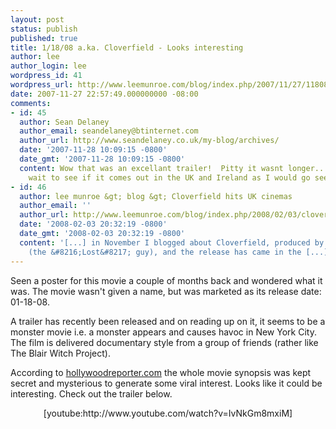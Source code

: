 ```yaml
---
layout: post
status: publish
published: true
title: 1/18/08 a.ka. Cloverfield - Looks interesting
author: lee
author_login: lee
wordpress_id: 41
wordpress_url: http://www.leemunroe.com/blog/index.php/2007/11/27/11808-aka-cloverfield-looks-interesting/
date: 2007-11-27 22:57:49.000000000 -08:00
comments:
- id: 45
  author: Sean Delaney
  author_email: seandelaney@btinternet.com
  author_url: http://www.seandelaney.co.uk/my-blog/archives/
  date: '2007-11-28 10:09:15 -0800'
  date_gmt: '2007-11-28 10:09:15 -0800'
  content: Wow that was an excellant trailer!  Pitty it wasnt longer...but I cant
    wait to see if it comes out in the UK and Ireland as I would go see it.
- id: 46
  author: lee munroe &gt; blog &gt; Cloverfield hits UK cinemas
  author_email: ''
  author_url: http://www.leemunroe.com/blog/index.php/2008/02/03/cloverfield-hits-uk-cinemas/
  date: '2008-02-03 20:32:19 -0800'
  date_gmt: '2008-02-03 20:32:19 -0800'
  content: '[...] in November I blogged about Cloverfield, produced by J.J. Abrams
    (the &#8216;Lost&#8217; guy), and the release has came in the [...]'
---
```

Seen a poster for this movie a couple of months back and wondered what it was. The movie wasn't given a name, but was marketed as its release date: 01-18-08.

A trailer has recently been released and on reading up on it, it seems to be a monster movie i.e. a monster appears and causes havoc in New York City. The film is delivered documentary style from a group of friends (rather like The Blair Witch Project).

According to <a href="http://www.hollywoodreporter.com/hr/content_display/news/e3id4ef5b33280f855a6076329c1ca10481">hollywoodreporter.com</a> the whole movie synopsis was kept secret and mysterious to generate some viral interest. Looks like it could be interesting. Check out the trailer below.
<p align="center">[youtube:http://www.youtube.com/watch?v=IvNkGm8mxiM]</p>
